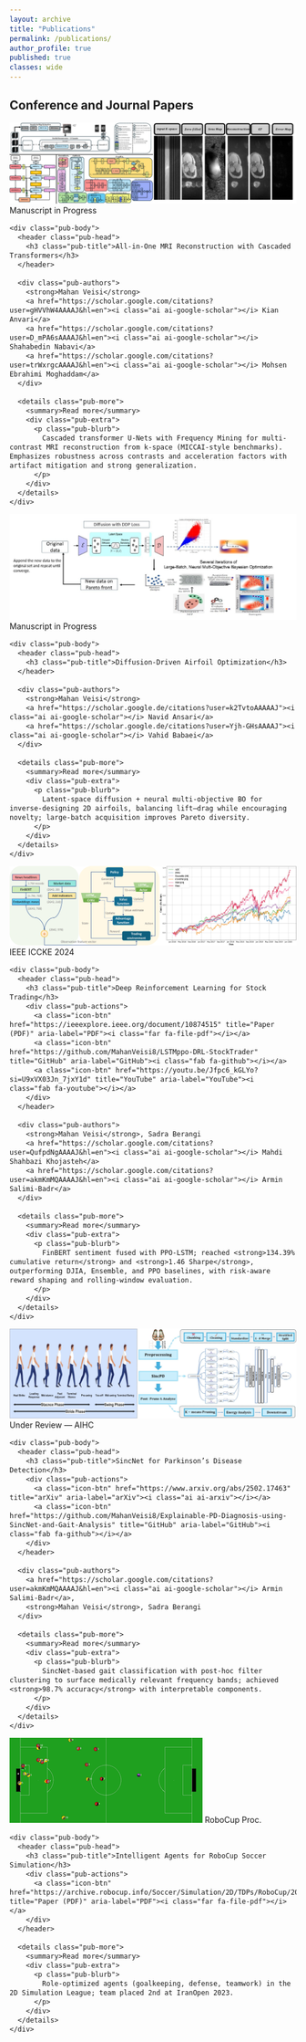 ```yaml
---
layout: archive
title: "Publications"
permalink: /publications/
author_profile: true
published: true
classes: wide
---
```


## Conference and Journal Papers

<section class="pub-grid">

  <!-- MRI RECON (no public links yet) -->
  <article class="pub-card">
    <div class="pub-hero">
      <img src="/assets/img/publications/CMRI_Recon.jpg" alt="All-in-One MRI Reconstruction">
      <span class="pub-ribbon-strap is-draft">Manuscript in Progress</span>
    </div>

    <div class="pub-body">
      <header class="pub-head">
        <h3 class="pub-title">All-in-One MRI Reconstruction with Cascaded Transformers</h3>
      </header>

      <div class="pub-authors">
        <strong>Mahan Veisi</strong>
        <a href="https://scholar.google.com/citations?user=gHVVhW4AAAAJ&hl=en"><i class="ai ai-google-scholar"></i> Kian Anvari</a>
        <a href="https://scholar.google.com/citations?user=D_mPA6sAAAAJ&hl=en"><i class="ai ai-google-scholar"></i> Shahabedin Nabavi</a>
        <a href="https://scholar.google.com/citations?user=trWxrgcAAAAJ&hl=en"><i class="ai ai-google-scholar"></i> Mohsen Ebrahimi Moghaddam</a>
      </div>

      <details class="pub-more">
        <summary>Read more</summary>
        <div class="pub-extra">
          <p class="pub-blurb">
            Cascaded transformer U-Nets with Frequency Mining for multi-contrast MRI reconstruction from k-space (MICCAI-style benchmarks). Emphasizes robustness across contrasts and acceleration factors with artifact mitigation and strong generalization.
          </p>
        </div>
      </details>
    </div>
  </article>

  <!-- AIRFOIL (no public links yet) -->
  <article class="pub-card">
    <div class="pub-hero">
      <img src="/assets/img/publications/airfoil_diff_opt.jpg" alt="Diffusion-Driven Airfoil Optimization">
      <span class="pub-ribbon-strap is-draft">Manuscript in Progress</span>
    </div>

    <div class="pub-body">
      <header class="pub-head">
        <h3 class="pub-title">Diffusion-Driven Airfoil Optimization</h3>
      </header>

      <div class="pub-authors">
        <strong>Mahan Veisi</strong>
        <a href="https://scholar.google.de/citations?user=k2TvtoAAAAAJ"><i class="ai ai-google-scholar"></i> Navid Ansari</a>
        <a href="https://scholar.google.de/citations?user=Yjh-GHsAAAAJ"><i class="ai ai-google-scholar"></i> Vahid Babaei</a>
      </div>

      <details class="pub-more">
        <summary>Read more</summary>
        <div class="pub-extra">
          <p class="pub-blurb">
            Latent-space diffusion + neural multi-objective BO for inverse-designing 2D airfoils, balancing lift–drag while encouraging novelty; large-batch acquisition improves Pareto diversity.
          </p>
        </div>
      </details>
    </div>
  </article>

  <!-- DRL TRADING -->
  <article class="pub-card">
    <div class="pub-hero">
      <img src="/assets/img/publications/deep-rl-stock-trading_1.jpg" alt="Deep RL for Stock Trading">
      <span class="pub-ribbon-strap is-published">IEEE ICCKE 2024</span>
    </div>

    <div class="pub-body">
      <header class="pub-head">
        <h3 class="pub-title">Deep Reinforcement Learning for Stock Trading</h3>
        <div class="pub-actions">
          <a class="icon-btn" href="https://ieeexplore.ieee.org/document/10874515" title="Paper (PDF)" aria-label="PDF"><i class="far fa-file-pdf"></i></a>
          <a class="icon-btn" href="https://github.com/MahanVeisi8/LSTMppo-DRL-StockTrader" title="GitHub" aria-label="GitHub"><i class="fab fa-github"></i></a>
          <a class="icon-btn" href="https://youtu.be/Jfpc6_kGLYo?si=U9xVX03Jn_7jxY1d" title="YouTube" aria-label="YouTube"><i class="fab fa-youtube"></i></a>
        </div>
      </header>

      <div class="pub-authors">
        <strong>Mahan Veisi</strong>, Sadra Berangi
        <a href="https://scholar.google.com/citations?user=QufpdNgAAAAJ&hl=en"><i class="ai ai-google-scholar"></i> Mahdi Shahbazi Khojasteh</a>
        <a href="https://scholar.google.com/citations?user=akmKmMQAAAAJ&hl=en"><i class="ai ai-google-scholar"></i> Armin Salimi-Badr</a>
      </div>

      <details class="pub-more">
        <summary>Read more</summary>
        <div class="pub-extra">
          <p class="pub-blurb">
            FinBERT sentiment fused with PPO-LSTM; reached <strong>134.39% cumulative return</strong> and <strong>1.46 Sharpe</strong>, outperforming DJIA, Ensemble, and PPO baselines, with risk-aware reward shaping and rolling-window evaluation.
          </p>
        </div>
      </details>
    </div>
  </article>

  <!-- SINCNET -->
  <article class="pub-card">
    <div class="pub-hero">
      <img src="/assets/img/publications/SincNet.jpg" alt="SincNet for Parkinson’s Gait">
      <span class="pub-ribbon-strap is-underreview">Under Review — AIHC</span>
    </div>

    <div class="pub-body">
      <header class="pub-head">
        <h3 class="pub-title">SincNet for Parkinson’s Disease Detection</h3>
        <div class="pub-actions">
          <a class="icon-btn" href="https://www.arxiv.org/abs/2502.17463" title="arXiv" aria-label="arXiv"><i class="ai ai-arxiv"></i></a>
          <a class="icon-btn" href="https://github.com/MahanVeisi8/Explainable-PD-Diagnosis-using-SincNet-and-Gait-Analysis" title="GitHub" aria-label="GitHub"><i class="fab fa-github"></i></a>
        </div>
      </header>

      <div class="pub-authors">
        <a href="https://scholar.google.com/citations?user=akmKmMQAAAAJ&hl=en"><i class="ai ai-google-scholar"></i> Armin Salimi-Badr</a>,
        <strong>Mahan Veisi</strong>, Sadra Berangi
      </div>

      <details class="pub-more">
        <summary>Read more</summary>
        <div class="pub-extra">
          <p class="pub-blurb">
            SincNet-based gait classification with post-hoc filter clustering to surface medically relevant frequency bands; achieved <strong>98.7% accuracy</strong> with interpretable components.
          </p>
        </div>
      </details>
    </div>
  </article>

  <!-- ROBOCUP (title + short readmore only) -->
  <article class="pub-card">
    <div class="pub-hero">
      <img src="/assets/img/publications/Soccer2d.png" alt="RoboCup Soccer Simulation">
      <span class="pub-ribbon-strap is-published">RoboCup Proc.</span>
    </div>

    <div class="pub-body">
      <header class="pub-head">
        <h3 class="pub-title">Intelligent Agents for RoboCup Soccer Simulation</h3>
        <div class="pub-actions">
          <a class="icon-btn" href="https://archive.robocup.info/Soccer/Simulation/2D/TDPs/RoboCup/2023/R3CESBU_SS2D_RC2023_TDP.pdf" title="Paper (PDF)" aria-label="PDF"><i class="far fa-file-pdf"></i></a>
        </div>
      </header>

      <details class="pub-more">
        <summary>Read more</summary>
        <div class="pub-extra">
          <p class="pub-blurb">
            Role-optimized agents (goalkeeping, defense, teamwork) in the 2D Simulation League; team placed 2nd at IranOpen 2023.
          </p>
        </div>
      </details>
    </div>
  </article>

</section>
